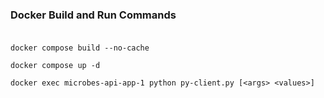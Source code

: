 ### **Docker Build and Run Commands**<br><br>


`docker compose build --no-cache` 

`docker compose up -d`

`docker exec microbes-api-app-1 python py-client.py [<args> <values>]`
